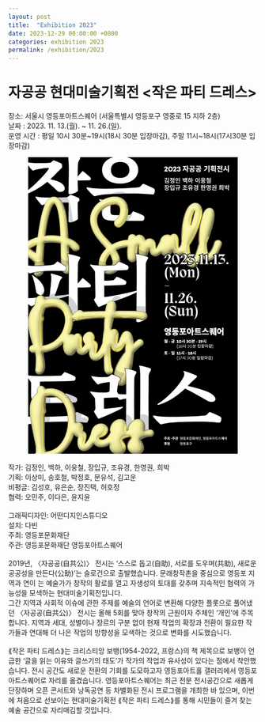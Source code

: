 ```yaml
---
layout: post
title:  "Exhibition 2023"
date: 2023-12-29 00:00:00 +0800
categories: exhibition 2023
permalink: /exhibition/2023
---
```


<div class="exhibition">
  <div class="title">
    <h1>자공공 현대미술기획전 &lt;작은 파티 드레스&gt;</h1>
    <p>
      장소: 서울시 영등포아트스퀘어 (서울특별시 영등포구 영중로 15 지하 2층)<br>
      날짜 : 2023. 11. 13.(월). ~ 11. 26.(일).<br>
      운영 시간 : 평일 10시 30분~19시(18시 30분 입장마감), 주말 11시~18시(17시30분 입장마감)<br>
    </p>
  </div>

  <div class="content">
    <figure class="exhibition">
      <a href="/assets/img/exhibition/2023/2023_01.jpg" data-lightbox="exhibition-2023" data-title="">
        <img src="/assets/img/exhibition/2023/2023_01.jpg" alt="" title="">
      </a>
    </figure>
    <p>
      작가: 김정인, 백하, 이웅철, 장입규, 조유경, 한영권, 희박<br>
      기획: 이상미, 송호철, 박정호, 문유석, 김고운<br>
      비평글: 김성호, 유은순, 장진택, 허호정<br>
      협력: 오민주, 이다은, 윤지윤<br><br>
      그래픽디자인: 어떤디지인스튜디오<br>
      설치: 다빈<br>
      주최: 영등포문화재단<br>
      주관: 영등포문화재단 영등포아트스퀘어<br><br>
      2019년, 〈자공공(自共公)〉 전시는 ‘스스로 돕고(自助), 서로를 도우며(共助), 새로운 공공성을 만든다(公助)’는 슬로건으로 출발했습니다. 문래창작촌을 중심으로 영등포 지역과 연이 는 예술가가 창작의 활로를 열고 자생성의 토대를 갖추며 지속적인 협력의 가능성을 모색하는 현대미술기획전입니다.<br>
      그간 지역과 사회적 이슈에 관한 주제를 예술의 언어로 변환해 다양한 플롯으로 풀어냈던 〈자공공(自共公)〉 전시는 올해 5회를 맞아 창작의 근원이자 주체인 ‘개인’에 주목합니다. 지역과 세대, 성별이나 장르의 구분 없이 현재 작업의 확장과 전환이 필요한 작가들과 연대해 더 나은 작업의 방향성을 모색하는 것으로 변화를 시도했습니다.<br><br>
      ⟪작은 파티 드레스⟫는 크리스티앙 보뱅(1954-2022, 프랑스)의 책 제목으로 보뱅이 언급한 ‘글을 읽는 이유와 글쓰기의 태도’가 작가의 작업과 유사성이 있다는 점에서 착안했습니다. 전시 공간도 새로운 전환의 기회를 도모하고자 영등포아트홀 갤러리에서 영등포아트스퀘어로 자리를 옮겼습니다. 영등포아트스퀘어는 최근 전문 전시공간으로 새롭게 단장하며 오픈 콘서트와 낭독공연 등 차별화된 전시 프로그램을 개최한 바 있으며, 이번에 처음으로 선보이는 현대미술기획전 ⟪작은 파티 드레스⟫를 통해 시민들이 즐겨 찾는 예술 공간으로 자리매김할 것입니다.
    </p>
    <figure class="exhibition">
      <a href="/assets/img/exhibition/2023/2023_02.jpg" data-lightbox="exhibition-2023" data-title="">
        <img src="/assets/img/exhibition/2023/2023_02.jpg" alt="" title="">
      </a>
    </figure>
    <figure class="exhibition">
      <a href="/assets/img/exhibition/2023/2023_03.jpg" data-lightbox="exhibition-2023" data-title="">
        <img src="/assets/img/exhibition/2023/2023_03.jpg" alt="" title="">
      </a>
    </figure>
    <figure class="exhibition">
      <a href="/assets/img/exhibition/2023/2023_04.jpg" data-lightbox="exhibition-2023" data-title="">
        <img src="/assets/img/exhibition/2023/2023_04.jpg" alt="" title="">
      </a>
    </figure>
  </div>
</div>